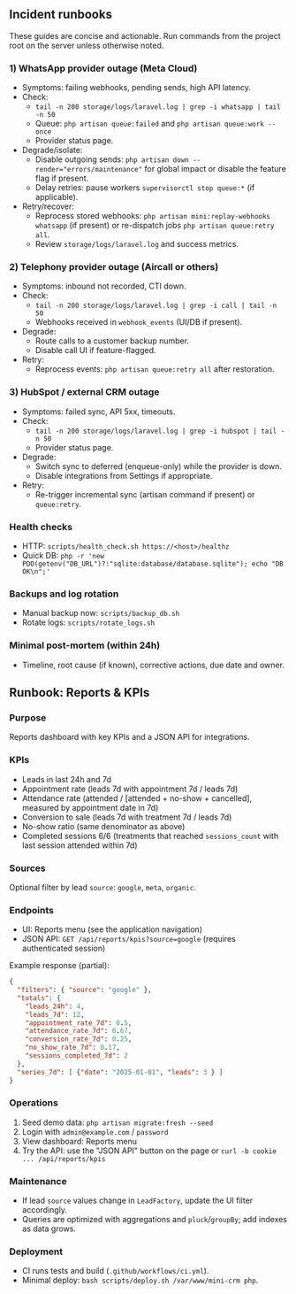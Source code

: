 ## Incident runbooks

These guides are concise and actionable. Run commands from the project root on the server unless otherwise noted.

### 1) WhatsApp provider outage (Meta Cloud)
- Symptoms: failing webhooks, pending sends, high API latency.
- Check:
  - `tail -n 200 storage/logs/laravel.log | grep -i whatsapp | tail -n 50`
  - Queue: `php artisan queue:failed` and `php artisan queue:work --once`
  - Provider status page.
- Degrade/isolate:
  - Disable outgoing sends: `php artisan down --render="errors/maintenance"` for global impact or disable the feature flag if present.
  - Delay retries: pause workers `supervisorctl stop queue:*` (if applicable).
- Retry/recover:
  - Reprocess stored webhooks: `php artisan mini:replay-webhooks whatsapp` (if present) or re-dispatch jobs `php artisan queue:retry all`.
  - Review `storage/logs/laravel.log` and success metrics.

### 2) Telephony provider outage (Aircall or others)
- Symptoms: inbound not recorded, CTI down.
- Check:
  - `tail -n 200 storage/logs/laravel.log | grep -i call | tail -n 50`
  - Webhooks received in `webhook_events` (UI/DB if present).
- Degrade:
  - Route calls to a customer backup number.
  - Disable call UI if feature-flagged.
- Retry:
  - Reprocess events: `php artisan queue:retry all` after restoration.

### 3) HubSpot / external CRM outage
- Symptoms: failed sync, API 5xx, timeouts.
- Check:
  - `tail -n 200 storage/logs/laravel.log | grep -i hubspot | tail -n 50`
  - Provider status page.
- Degrade:
  - Switch sync to deferred (enqueue-only) while the provider is down.
  - Disable integrations from Settings if appropriate.
- Retry:
  - Re-trigger incremental sync (artisan command if present) or `queue:retry`.

### Health checks
- HTTP: `scripts/health_check.sh https://<host>/healthz`
- Quick DB: `php -r 'new PDO(getenv("DB_URL")?:"sqlite:database/database.sqlite"); echo "DB OK\n";'`

### Backups and log rotation
- Manual backup now: `scripts/backup_db.sh`
- Rotate logs: `scripts/rotate_logs.sh`

### Minimal post-mortem (within 24h)
- Timeline, root cause (if known), corrective actions, due date and owner.

## Runbook: Reports & KPIs

### Purpose
Reports dashboard with key KPIs and a JSON API for integrations.

### KPIs
- Leads in last 24h and 7d
- Appointment rate (leads 7d with appointment 7d / leads 7d)
- Attendance rate (attended / [attended + no-show + cancelled], measured by appointment date in 7d)
- Conversion to sale (leads 7d with treatment 7d / leads 7d)
- No-show ratio (same denominator as above)
- Completed sessions 6/6 (treatments that reached `sessions_count` with last session attended within 7d)

### Sources
Optional filter by lead `source`: `google`, `meta`, `organic`.

### Endpoints
- UI: Reports menu (see the application navigation)
- JSON API: `GET /api/reports/kpis?source=google` (requires authenticated session)

Example response (partial):

```json
{
  "filters": { "source": "google" },
  "totals": {
    "leads_24h": 4,
    "leads_7d": 12,
    "appointment_rate_7d": 0.5,
    "attendance_rate_7d": 0.67,
    "conversion_rate_7d": 0.25,
    "no_show_rate_7d": 0.17,
    "sessions_completed_7d": 2
  },
  "series_7d": [ {"date": "2025-01-01", "leads": 3 } ]
}
```

### Operations
1) Seed demo data: `php artisan migrate:fresh --seed`
2) Login with `admin@example.com` / `password`
3) View dashboard: Reports menu
4) Try the API: use the "JSON API" button on the page or `curl -b cookie ... /api/reports/kpis`

### Maintenance
- If lead `source` values change in `LeadFactory`, update the UI filter accordingly.
- Queries are optimized with aggregations and `pluck`/`groupBy`; add indexes as data grows.

### Deployment
- CI runs tests and build (`.github/workflows/ci.yml`).
- Minimal deploy: `bash scripts/deploy.sh /var/www/mini-crm php`.


